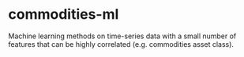 # commodities-ml
 Machine learning methods on time-series data with a small number of features that can be highly correlated (e.g. commodities asset class).
